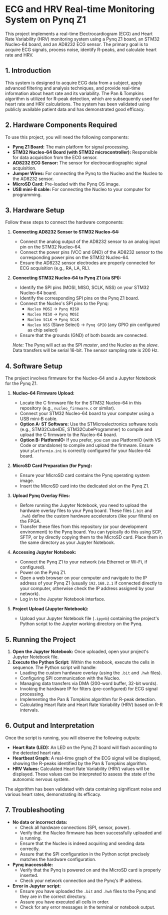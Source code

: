 # ECG and HRV Real-time Monitoring System on Pynq Z1

This project implements a real-time Electrocardiogram (ECG) and Heart Rate Variability (HRV) monitoring system using a Pynq Z1 board, an STM32 Nucleo-64 board, and an AD8232 ECG sensor. The primary goal is to acquire ECG signals, process noise, identify R-peaks, and calculate heart rate and HRV.

## 1. Introduction

This system is designed to acquire ECG data from a subject, apply advanced filtering and analysis techniques, and provide real-time information about heart rate and its variability. The Pan & Tompkins algorithm is utilized for R-peak detection, which are subsequently used for heart rate and HRV calculations. The system has been validated using publicly available patient data and has demonstrated good efficacy.

## 2. Hardware Components Required

To use this project, you will need the following components:

* **Pynq Z1 Board:** The main platform for signal processing.
* **STM32 Nucleo-64 Board (with STM32 microcontroller):** Responsible for data acquisition from the ECG sensor.
* **AD8232 ECG Sensor:** The sensor for electrocardiographic signal acquisition.
* **Jumper Wires:** For connecting the Pynq to the Nucleo and the Nucleo to the AD8232 sensor.
* **MicroSD Card:** Pre-loaded with the Pynq OS image.
* **USB mini-B cable:** For connecting the Nucleo to your computer for programming.

## 3. Hardware Setup

Follow these steps to connect the hardware components:

1.  **Connecting AD8232 Sensor to STM32 Nucleo-64:**
    * Connect the analog output of the AD8232 sensor to an analog input pin on the STM32 Nucleo-64.
    * Connect the power pins (VCC and GND) of the AD8232 sensor to the corresponding power pins on the STM32 Nucleo-64.
    * Ensure the AD8232 sensor electrodes are properly connected for ECG acquisition (e.g., RA, LA, RL).

2.  **Connecting STM32 Nucleo-64 to Pynq Z1 (via SPI):**
    * Identify the SPI pins (MOSI, MISO, SCLK, NSS) on your STM32 Nucleo-64 board.
    * Identify the corresponding SPI pins on the Pynq Z1 board.
    * Connect the Nucleo's SPI pins to the Pynq:
        * `Nucleo MOSI` $\rightarrow$ `Pynq MISO`
        * `Nucleo MISO` $\rightarrow$ `Pynq MOSI`
        * `Nucleo SCLK` $\rightarrow$ `Pynq SCLK`
        * `Nucleo NSS` (Slave Select) $\rightarrow$ `Pynq GPIO` (any GPIO pin configured as chip select)
    * Ensure that the grounds (GND) of both boards are connected.

    *Note:* The Pynq will act as the SPI *master*, and the Nucleo as the *slave*. Data transfers will be serial 16-bit. The sensor sampling rate is 200 Hz.

## 4. Software Setup

The project involves firmware for the Nucleo-64 and a Jupyter Notebook for the Pynq Z1.

1.  **Nucleo-64 Firmware Upload:**
    * Locate the C firmware file for the STM32 Nucleo-64 in this repository (e.g., `nucleo_firmware.c` or similar).
    * Connect your STM32 Nucleo-64 board to your computer using a USB mini-B cable.
    * **Option A: ST Software:** Use the STMicroelectronics software tools (e.g., STM32CubeIDE, STM32CubeProgrammer) to compile and upload the C firmware to the Nucleo-64 board.
    * **Option B: PlatformIO:** If you prefer, you can use PlatformIO (with VS Code or standalone) to compile and upload the firmware. Ensure your `platformio.ini` is correctly configured for your Nucleo-64 board.

2.  **MicroSD Card Preparation (for Pynq):**
    * Ensure your MicroSD card contains the Pynq operating system image.
    * Insert the MicroSD card into the dedicated slot on the Pynq Z1.

3.  **Upload Pynq Overlay Files:**
    * Before running the Jupyter Notebook, you need to upload the hardware overlay files to your Pynq board. These files (`.bit` and `.hwh`) define the custom hardware accelerators (like your filters) on the FPGA.
    * Transfer these files from this repository (or your development environment) to the Pynq board. You can typically do this using SCP, SFTP, or by directly copying them to the MicroSD card. Place them in the same directory as your Jupyter Notebook.

4.  **Accessing Jupyter Notebook:**
    * Connect the Pynq Z1 to your network (via Ethernet or Wi-Fi, if configured).
    * Power on the Pynq Z1.
    * Open a web browser on your computer and navigate to the IP address of your Pynq Z1 (usually `192.168.2.1` if connected directly to your computer, otherwise check the IP address assigned by your network).
    * Log in to the Jupyter Notebook interface.

5.  **Project Upload (Jupyter Notebook):**
    * Upload your Jupyter Notebook file (`.ipynb`) containing the project's Python script to the Jupyter working directory on the Pynq.

## 5. Running the Project

1.  **Open the Jupyter Notebook:** Once uploaded, open your project's Jupyter Notebook file.
2.  **Execute the Python Script:** Within the notebook, execute the cells in sequence. The Python script will handle:
    * Loading the custom hardware overlay (using the `.bit` and `.hwh` files).
    * Configuring SPI communication with the Nucleo.
    * Managing data transfers via DMA (200-word buffer, 32-bit words).
    * Invoking the hardware IP for filters (pre-configured) for ECG signal processing.
    * Implementing the Pan & Tompkins algorithm for R-peak detection.
    * Calculating Heart Rate and Heart Rate Variability (HRV) based on R-R intervals.

## 6. Output and Interpretation

Once the script is running, you will observe the following outputs:

* **Heart Rate (LED):** An LED on the Pynq Z1 board will flash according to the detected heart rate.
* **Heartbeat Graph:** A real-time graph of the ECG signal will be displayed, showing the R-peaks identified by the Pan & Tompkins algorithm.
* **HRV Values:** Calculated Heart Rate Variability (HRV) values will be displayed. These values can be interpreted to assess the state of the autonomic nervous system.

The algorithm has been validated with data containing significant noise and various heart rates, demonstrating its efficacy.

## 7. Troubleshooting

* **No data or incorrect data:**
    * Check all hardware connections (SPI, sensor, power).
    * Verify that the Nucleo firmware has been successfully uploaded and is running.
    * Ensure that the Nucleo is indeed acquiring and sending data correctly.
    * Assure that the SPI configuration in the Python script precisely matches the hardware configuration.
* **Pynq inaccessible:**
    * Verify that the Pynq is powered on and the MicroSD card is properly inserted.
    * Check your network connection and the Pynq's IP address.
* **Error in Jupyter script:**
    * Ensure you have uploaded the `.bit` and `.hwh` files to the Pynq and they are in the correct directory.
    * Assure you have executed all cells in order.
    * Check for any error messages in the terminal or notebook output.
